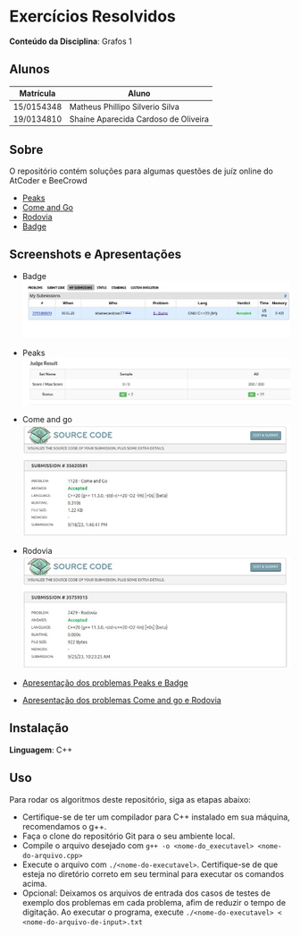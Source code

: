 
# Exercícios Resolvidos


**Conteúdo da Disciplina**: Grafos 1<br>

## Alunos
|Matrícula | Aluno |
| -- | -- |
| 15/0154348  | Matheus Phillipo Silverio Silva |
| 19/0134810  |  Shaíne Aparecida Cardoso de Oliveira |

## Sobre 
O repositório contém soluções para algumas questões de juíz online do AtCoder e BeeCrowd

- [Peaks](https://atcoder.jp/contests/abc166/tasks/abc166_c)
- [Come and Go](https://www.beecrowd.com.br/judge/en/problems/view/1128)
- [Rodovia](https://www.beecrowd.com.br/judge/en/problems/view/2429)
- [Badge](https://codeforces.com/problemset/problem/1020/B)

## Screenshots e Apresentações
- Badge
![Badge](img/badge.jpeg)
- Peaks
![Peaks](img/peaks.jpeg)
- Come and go
![Come and go](img/come_and_go.jpeg)
- Rodovia
![Rodovia](img/rodovia.jpeg)


- [Apresentação dos problemas Peaks e Badge](https://www.youtube.com/watch?v=utePM19SvRA)
- [Apresentação dos problemas Come and go e Rodovia](https://youtu.be/bEWVVstD5ik)



## Instalação 
**Linguagem**: C++<br>


## Uso 
Para rodar os algoritmos deste repositório, siga as etapas abaixo:

- Certifique-se de ter um compilador para C++ instalado em sua máquina, recomendamos o g++.
- Faça o clone do repositório Git para o seu ambiente local.
- Compile o arquivo desejado com `g++ -o <nome-do_executavel> <nome-do-arquivo.cpp>`
- Execute o arquivo com `./<nome-do-executavel>`. Certifique-se de que esteja no diretório correto em seu terminal para executar os comandos acima.
- Opcional: Deixamos os arquivos de entrada dos casos de testes de exemplo dos problemas em cada problema, afim de reduzir o tempo de digitação. Ao executar o programa, execute `./<nome-do-executavel> < <nome-do-arquivo-de-input>.txt` 






